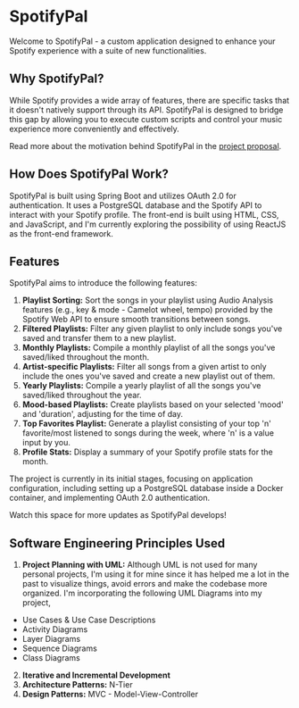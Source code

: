 # SpotifyPal

Welcome to SpotifyPal - a custom application designed to enhance your Spotify experience with a suite of new functionalities.

## Why SpotifyPal?

While Spotify provides a wide array of features, there are specific tasks that it doesn't natively support through its API. SpotifyPal is designed to bridge this gap by allowing you to execute custom scripts and control your music experience more conveniently and effectively. 

Read more about the motivation behind SpotifyPal in the [project proposal](https://github.com/ShevinuM/SpotifyPal/blob/main/UML/Project%20Proposal/Project-Proposal.md).

## How Does SpotifyPal Work?

SpotifyPal is built using Spring Boot and utilizes OAuth 2.0 for authentication. It uses a PostgreSQL database and the Spotify API to interact with your Spotify profile. The front-end is built using HTML, CSS, and JavaScript, and I'm currently exploring the possibility of using ReactJS as the front-end framework.

## Features

SpotifyPal aims to introduce the following features:

1. **Playlist Sorting:** Sort the songs in your playlist using Audio Analysis features (e.g., key & mode - Camelot wheel, tempo) provided by the Spotify Web API to ensure smooth transitions between songs.
2. **Filtered Playlists:** Filter any given playlist to only include songs you've saved and transfer them to a new playlist.
3. **Monthly Playlists:** Compile a monthly playlist of all the songs you've saved/liked throughout the month.
4. **Artist-specific Playlists:** Filter all songs from a given artist to only include the ones you've saved and create a new playlist out of them.
5. **Yearly Playlists:** Compile a yearly playlist of all the songs you've saved/liked throughout the year.
6. **Mood-based Playlists:** Create playlists based on your selected 'mood' and 'duration', adjusting for the time of day.
7. **Top Favorites Playlist:** Generate a playlist consisting of your top 'n' favorite/most listened to songs during the week, where 'n' is a value input by you.
8. **Profile Stats:** Display a summary of your Spotify profile stats for the month.

The project is currently in its initial stages, focusing on application configuration, including setting up a PostgreSQL database inside a Docker container, and implementing OAuth 2.0 authentication.

Watch this space for more updates as SpotifyPal develops!

## Software Engineering Principles Used
1. **Project Planning with UML:** Although UML is not used for many personal projects, I'm using it for mine since it has helped me a lot in the past to visualize things, avoid errors and make the codebase more organized. I'm incorporating the following UML Diagrams into my project,
 - Use Cases & Use Case Descriptions
 - Activity Diagrams
 - Layer Diagrams
 - Sequence Diagrams
 - Class Diagrams
2. **Iterative and Incremental Development**
3. **Architecture Patterns:** N-Tier
4. **Design Patterns:** MVC - Model-View-Controller
 
